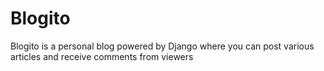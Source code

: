 # Blogito
Blogito is a personal blog powered by Django where you can post various articles and receive comments from viewers
